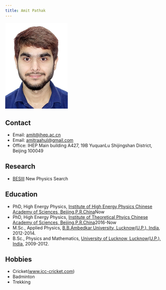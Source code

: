 ```yaml
---
title: Amit Pathak
---
```



<img src="/images/Amit_Pathak.jpg" width="200"/>

## Contact 
- Email: amit@ihep.ac.cn
- Email: amitraahul@gmail.com
- Office: IHEP Main building A427, 19B YuquanLu Shijingshan District, Beijing 100049

## Research 
- [BESIII](http://bes3.ihep.ac.cn) New Physics Search

## Education
- PhD, High Energy Physics, [Institute of High Energy Physics Chinese Academy of Sciences, Beijing,P.R.China](www.ihep.cas.cn)Now
- PhD, High Energy Physics, [Institute of Theoretical Phyics Chinese Academy of Sciences, Beijing,P.R.China](www.itp.cas.cn)2016-Now
- M.Sc., Applied Physics, [B.B.Ambedkar University, Lucknow(U.P.), India](www.bbau.ac.in), 2012-2014.
- B.Sc., Physics and Mathematics, [University of Lucknow, Lucknow(U.P.), India](www.lkouniv.ac.in), 2009-2012. 

## Hobbies
- Cricket(www.icc-cricket.com)
- Badminton
- Trekking

